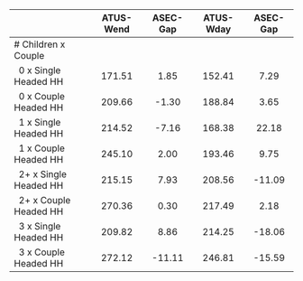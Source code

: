 
|                      |    ATUS-Wend |     ASEC-Gap |    ATUS-Wday |     ASEC-Gap |
| -------------------- | :----------: | :----------: | :----------: | :----------: |
| # Children x Couple  |              |              |              |              |
| &nbsp;&nbsp;0 x Single Headed HH |       171.51 |         1.85 |       152.41 |         7.29 |
| &nbsp;&nbsp;0 x Couple Headed HH |       209.66 |        -1.30 |       188.84 |         3.65 |
| &nbsp;&nbsp;1 x Single Headed HH |       214.52 |        -7.16 |       168.38 |        22.18 |
| &nbsp;&nbsp;1 x Couple Headed HH |       245.10 |         2.00 |       193.46 |         9.75 |
| &nbsp;&nbsp;2+ x Single Headed HH |       215.15 |         7.93 |       208.56 |       -11.09 |
| &nbsp;&nbsp;2+ x Couple Headed HH |       270.36 |         0.30 |       217.49 |         2.18 |
| &nbsp;&nbsp;3 x Single Headed HH |       209.82 |         8.86 |       214.25 |       -18.06 |
| &nbsp;&nbsp;3 x Couple Headed HH |       272.12 |       -11.11 |       246.81 |       -15.59 |

